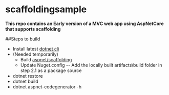 # scaffoldingsample
**This repo contains an Early version of a MVC web app using AspNetCore that supports scaffolding**

##Steps to build
- Install latest [dotnet cli](https://github.com/dotnet/cli)
- (Needed temporarily) 
  - Build [aspnet/scaffolding](https://github.com/aspnet/scaffolding)
  - Update Nuget.config -- Add the locally built artifacts\build folder in step 2.1 as a package source
- dotnet restore 
- dotnet build 
- dotnet aspnet-codegenerator -h 
